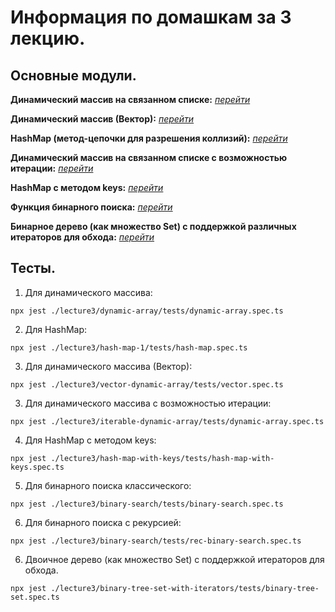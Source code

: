 # Информация по домашкам за 3 лекцию.

## Основные модули.

**Динамический массив на связанном списке:** [_перейти_](./dynamic-array/modules/dynamic-array.ts)

**Динамический массив (Вектор):** [_перейти_](./vector-dynamic-array/modules/vector.ts)

**HashMap (метод-цепочки для разрешения коллизий):** [_перейти_](./hash-map-1/modules/hash-map.ts)

**Динамический массив на связанном списке с возможностью итерации:** [_перейти_](./iterable-dynamic-array/modules/dynamic-array.ts)

**HashMap с методом keys:** [_перейти_](./hash-map-with-keys/modules/hash-map.ts)

**Функция бинарного поиска:** [_перейти_](./binary-search/binary-search.ts)

**Бинарное дерево (как множество Set) с поддержкой различных итераторов для обхода:** [_перейти_](./binary-tree-set-with-iterators/modules/binary-tree-set.ts)

## Тесты.

1. Для динамического массива:

```
npx jest ./lecture3/dynamic-array/tests/dynamic-array.spec.ts
```

2. Для HashMap:

```
npx jest ./lecture3/hash-map-1/tests/hash-map.spec.ts
```

3. Для динамического массива (Вектор):

```
npx jest ./lecture3/vector-dynamic-array/tests/vector.spec.ts
```

3. Для динамического массива с возможностью итерации:

```
npx jest ./lecture3/iterable-dynamic-array/tests/dynamic-array.spec.ts
```

4. Для HashMap с методом keys:

```
npx jest ./lecture3/hash-map-with-keys/tests/hash-map-with-keys.spec.ts
```

5. Для бинарного поиска классического:

```
npx jest ./lecture3/binary-search/tests/binary-search.spec.ts
```

6. Для бинарного поиска с рекурсией:

```
npx jest ./lecture3/binary-search/tests/rec-binary-search.spec.ts
```

6. Двоичное дерево (как множество Set) с поддержкой итераторов для обхода.

```
npx jest ./lecture3/binary-tree-set-with-iterators/tests/binary-tree-set.spec.ts
```
